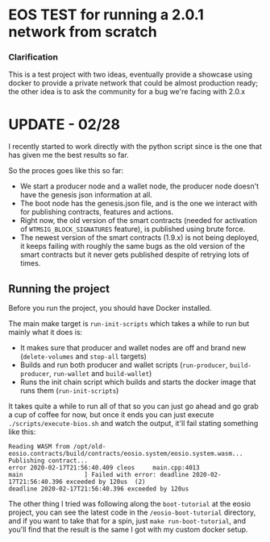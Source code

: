 # EOS TEST for running a 2.0.1 network from scratch

### Clarification
This is a test project with two ideas, eventually provide a showcase using
docker to provide a private network that could be almost production ready;
the other idea is to ask the community for a bug we're facing with 2.0.x

# UPDATE - 02/28
I recently started to work directly with the python script since is the one that has given me the best results so far.

So the proces goes like this so far:
- We start a producer node and a wallet node, the producer node doesn't have the genesis json information at all.
- The boot node has the genesis.json file, and is the one we interact with for publishing contracts, features and actions.
- Right now, the old version of the smart contracts (needed for activation of `WTMSIG_BLOCK_SIGNATURES` feature), is published using brute force.
- The newest version of the smart contracts (1.9.x) is not being deployed, it keeps failing with roughly the same bugs as the old version of the smart contracts but it never gets published despite of retrying lots of times.

## Running the project
Before you run the project, you should have Docker installed.

The main make target is `run-init-scripts` which takes a while to run but
mainly what it does is:
- It makes sure that producer and wallet nodes are off and brand new (`delete-volumes` and `stop-all` targets)
- Builds and run both producer and wallet scripts (`run-producer`, `build-producer`, `run-wallet` and `build-wallet`)
- Runs the init chain script which builds and starts the docker image that runs them (`run-init-scripts`)

It takes quite a while to run all of that so you can just go ahead and go grab a cup of coffee for now, but once it ends
you can just execute `./scripts/execute-bios.sh` and watch the output, it'll fail stating something like this:
```
Reading WASM from /opt/old-eosio.contracts/build/contracts/eosio.system/eosio.system.wasm...
Publishing contract...
error 2020-02-17T21:56:40.409 cleos     main.cpp:4013                 main                 ] Failed with error: deadline 2020-02-17T21:56:40.396 exceeded by 120us  (2)
deadline 2020-02-17T21:56:40.396 exceeded by 120us
```

The other thing I tried was following along the `boot-tutorial` at the eosio project,
you can see the latest code in the `/eosio-boot-tutorial` directory, and if you want to take
that for a spin, just `make run-boot-tutorial`, and you'll find that the result is the same I got
with my custom docker setup.
